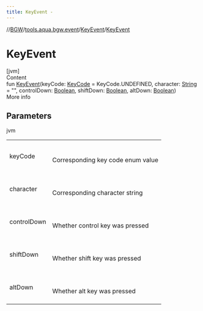 ```yaml
---
title: KeyEvent -
---
```

//[BGW](../../../index.md)/[tools.aqua.bgw.event](../index.md)/[KeyEvent](index.md)/[KeyEvent](-key-event.md)



# KeyEvent  
[jvm]  
Content  
fun [KeyEvent](-key-event.md)(keyCode: [KeyCode](../-key-code/index.md) = KeyCode.UNDEFINED, character: [String](https://kotlinlang.org/api/latest/jvm/stdlib/kotlin/-string/index.html) = "", controlDown: [Boolean](https://kotlinlang.org/api/latest/jvm/stdlib/kotlin/-boolean/index.html), shiftDown: [Boolean](https://kotlinlang.org/api/latest/jvm/stdlib/kotlin/-boolean/index.html), altDown: [Boolean](https://kotlinlang.org/api/latest/jvm/stdlib/kotlin/-boolean/index.html))  
More info  


## Parameters  
  
jvm  
  
| | |
|---|---|
| <a name="tools.aqua.bgw.event/KeyEvent/KeyEvent/#tools.aqua.bgw.event.KeyCode#kotlin.String#kotlin.Boolean#kotlin.Boolean#kotlin.Boolean/PointingToDeclaration/"></a>keyCode| <a name="tools.aqua.bgw.event/KeyEvent/KeyEvent/#tools.aqua.bgw.event.KeyCode#kotlin.String#kotlin.Boolean#kotlin.Boolean#kotlin.Boolean/PointingToDeclaration/"></a><br><br>Corresponding key code enum value<br><br>|
| <a name="tools.aqua.bgw.event/KeyEvent/KeyEvent/#tools.aqua.bgw.event.KeyCode#kotlin.String#kotlin.Boolean#kotlin.Boolean#kotlin.Boolean/PointingToDeclaration/"></a>character| <a name="tools.aqua.bgw.event/KeyEvent/KeyEvent/#tools.aqua.bgw.event.KeyCode#kotlin.String#kotlin.Boolean#kotlin.Boolean#kotlin.Boolean/PointingToDeclaration/"></a><br><br>Corresponding character string<br><br>|
| <a name="tools.aqua.bgw.event/KeyEvent/KeyEvent/#tools.aqua.bgw.event.KeyCode#kotlin.String#kotlin.Boolean#kotlin.Boolean#kotlin.Boolean/PointingToDeclaration/"></a>controlDown| <a name="tools.aqua.bgw.event/KeyEvent/KeyEvent/#tools.aqua.bgw.event.KeyCode#kotlin.String#kotlin.Boolean#kotlin.Boolean#kotlin.Boolean/PointingToDeclaration/"></a><br><br>Whether control key was pressed<br><br>|
| <a name="tools.aqua.bgw.event/KeyEvent/KeyEvent/#tools.aqua.bgw.event.KeyCode#kotlin.String#kotlin.Boolean#kotlin.Boolean#kotlin.Boolean/PointingToDeclaration/"></a>shiftDown| <a name="tools.aqua.bgw.event/KeyEvent/KeyEvent/#tools.aqua.bgw.event.KeyCode#kotlin.String#kotlin.Boolean#kotlin.Boolean#kotlin.Boolean/PointingToDeclaration/"></a><br><br>Whether shift key was pressed<br><br>|
| <a name="tools.aqua.bgw.event/KeyEvent/KeyEvent/#tools.aqua.bgw.event.KeyCode#kotlin.String#kotlin.Boolean#kotlin.Boolean#kotlin.Boolean/PointingToDeclaration/"></a>altDown| <a name="tools.aqua.bgw.event/KeyEvent/KeyEvent/#tools.aqua.bgw.event.KeyCode#kotlin.String#kotlin.Boolean#kotlin.Boolean#kotlin.Boolean/PointingToDeclaration/"></a><br><br>Whether alt key was pressed<br><br>|
  
  



